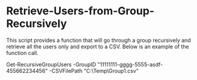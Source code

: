 # Retrieve-Users-from-Group-Recursively
This script provides a function that will go through a group recursively and retrieve all the users only and export to a CSV.  Below is an example of the function call.

Get-RecursiveGroupUsers -GroupID "11111111-gggg-5555-asdf-455662234456" -CSVFilePath "C:\Temp\Group1.csv"
